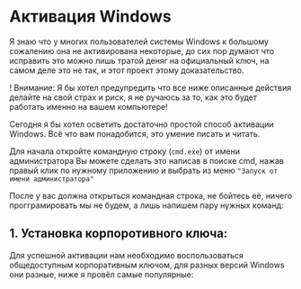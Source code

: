 # Активация Windows 
Я знаю что у многих пользователей системы Windows к большому 
сожалению она не активирована некоторые, до 
сих пор думают что исправить это можно лишь тратой деняг на 
официальный ключ, на самом деле это не так, и этот проект этому доказательство. 


! Внимание:
Я бы хотел предупредить что все ниже описанные действия делайте 
на свой страх и риск, я не ручаюсь за то, как это 
будет работать именно на вашем компьютере!


Сегодня я бы хотел осветить достаточно простой способ активации Windows.
Всё что вам понадобится, это умение писать и читать.

Для начала откройте командную строку (`cmd.exe`) от имени администратора
Вы можете сделать это написав в поиске cmd, нажав правый клик по нужному приложению
и выбрать из меню `"Запуск от имени администратора"`

После у вас должна открыться командная строка, не бойтесь её, ничего прогграмировать
мы не будем, а лишь напишем пару нужных команд:
## 1. Установка корпоротивного ключа:
Для успешной активации нам необходимо воспользоваться общедоступным
корпоративным ключом, для разных версий Windows они разные, ниже 
я провёл самые популярные:



